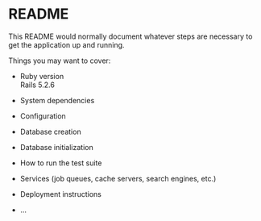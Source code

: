 # README

This README would normally document whatever steps are necessary to get the
application up and running.

Things you may want to cover:

* Ruby version  
Rails 5.2.6
* System dependencies


* Configuration

* Database creation

* Database initialization

* How to run the test suite

* Services (job queues, cache servers, search engines, etc.)

* Deployment instructions

* ...
